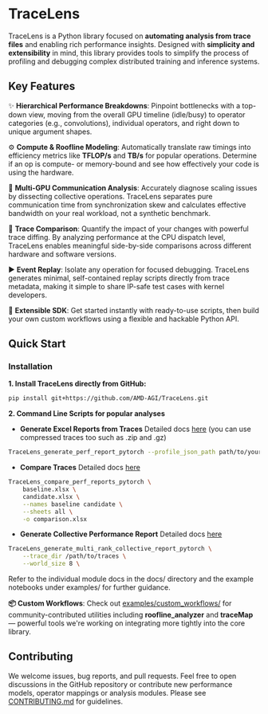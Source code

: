 # TraceLens

TraceLens is a Python library focused on **automating analysis from trace files** and enabling rich performance insights. Designed with **simplicity and extensibility** in mind, this library provides tools to simplify the process of profiling and debugging complex distributed training and inference systems.

## Key Features

✨ **Hierarchical Performance Breakdowns**: Pinpoint bottlenecks with a top-down view, moving from the overall GPU timeline (idle/busy) to operator categories (e.g., convolutions), individual operators, and right down to unique argument shapes.

⚙️ **Compute & Roofline Modeling**: Automatically translate raw timings into efficiency metrics like **TFLOP/s** and **TB/s** for popular operations. Determine if an op is compute- or memory-bound and see how effectively your code is using the hardware.

🔗 **Multi-GPU Communication Analysis**: Accurately diagnose scaling issues by dissecting collective operations. TraceLens separates pure communication time from synchronization skew and calculates effective bandwidth on your real workload, not a synthetic benchmark.

🔄 **Trace Comparison**: Quantify the impact of your changes with powerful trace diffing. By analyzing performance at the CPU dispatch level, TraceLens enables meaningful side-by-side comparisons across different hardware and software versions.

▶️ **Event Replay**: Isolate any operation for focused debugging. TraceLens generates minimal, self-contained replay scripts directly from trace metadata, making it simple to share IP-safe test cases with kernel developers.

🔧 **Extensible SDK**: Get started instantly with ready-to-use scripts, then build your own custom workflows using a flexible and hackable Python API.

## Quick Start

### Installation

**1. Install TraceLens directly from GitHub:**

```bash
pip install git+https://github.com/AMD-AGI/TraceLens.git
```

**2. Command Line Scripts for popular analyses**

- **Generate Excel Reports from Traces** Detailed docs [here](docs/generate_perf_report.md)
(you can use compressed traces too such as .zip and .gz)

```bash
TraceLens_generate_perf_report_pytorch --profile_json_path path/to/your/trace.json
```

- **Compare Traces** Detailed docs [here](docs/compare_perf_reports_pytorch.md)

```bash
TraceLens_compare_perf_reports_pytorch \
    baseline.xlsx \
    candidate.xlsx \
    --names baseline candidate \
    --sheets all \
    -o comparison.xlsx
```

- **Generate Collective Performance Report** Detailed docs [here](docs/generate_multi_rank_collective_report_pytorch.md)

```bash
TraceLens_generate_multi_rank_collective_report_pytorch \
    --trace_dir /path/to/traces \
    --world_size 8 \
```

Refer to the individual module docs in the docs/ directory and the example notebooks under examples/ for further guidance.

**📦 Custom Workflows**: Check out [examples/custom_workflows/](examples/custom_workflows/) for community-contributed utilities including **roofline_analyzer** and **traceMap** — powerful tools we're working on integrating more tightly into the core library.

## Contributing

We welcome issues, bug reports, and pull requests. Feel free to open discussions in the GitHub repository
or contribute new performance models, operator mappings or analysis modules. Please see [CONTRIBUTING.md](CONTRIBUTING.md) for guidelines.
